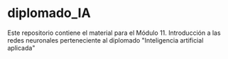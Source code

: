 # diplomado_IA
Este repositorio contiene el material para el Módulo 11. Introducción a las redes neuronales perteneciente al diplomado "Inteligencia artificial aplicada"
